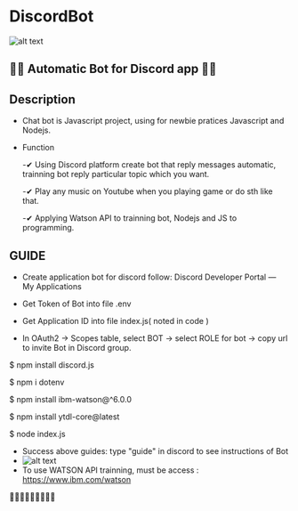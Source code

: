 # DiscordBot
![alt text](https://sharecode.vn/FilesUpload/Code/source-code-chat-bot-discord-22206.jpg)


## 💬💬 Automatic Bot for Discord app 💬💬 ##

## Description ##

* Chat bot is Javascript project, using for newbie pratices Javascript and Nodejs.
* Function 

  -✔ Using Discord platform create bot that reply messages automatic, trainning bot reply particular topic which you want.
 
  -✔ Play any music on Youtube when you playing game or do sth like that.

  -✔ Applying Watson API to trainning bot, Nodejs and JS to programming.

## GUIDE ##

* Create application bot for discord follow: Discord Developer Portal — My Applications

* Get Token of Bot into file .env

* Get Application ID into file index.js( noted in code )

* In OAuth2 -> Scopes table, select BOT -> select ROLE for bot -> copy url to invite Bot in Discord group.

$ npm install discord.js

$ npm i dotenv

$ npm install ibm-watson@^6.0.0

$ npm install ytdl-core@latest

$ node index.js

* Success above guides: type "guide" in discord to see instructions of Bot
* ![alt text](https://sharecode.vn/FilesUpload/CodeUpload/source-code-chat-bot-discord-22206.jpg)
* To use WATSON API trainning, must be access : https://www.ibm.com/watson

🚀🚀🚀🚀🚀🚀🚀🚀🚀
